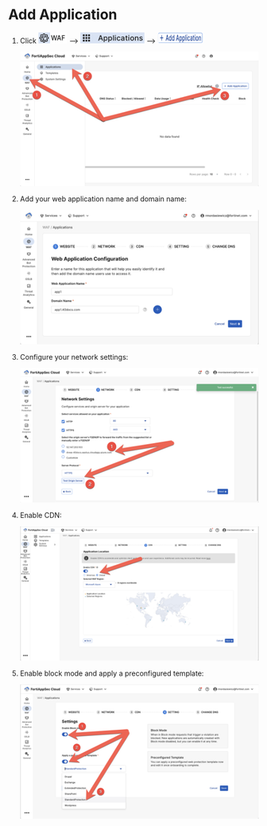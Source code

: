 # Add Application

1. Click ![WAF](waf.png) --> ![Applications](applications.png) --> ![Add Application](add-application.png)

    ![Add Application](waf-applications-add-application.png)

2. Add your web application name and domain name:

    ![new-application-1.png](new-application-1.png)

3. Configure your network settings:

    ![new-application-2.png](new-application-2.png)

4. Enable CDN:

    ![new-application-3.png](new-application-3.png)

5. Enable block mode and apply a preconfigured template:

    ![new-application-4.png](new-application-4.png)
